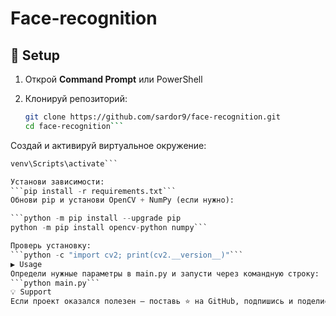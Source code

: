# Face-recognition

## 🚀 Setup

1. Открой **Command Prompt** или PowerShell  
2. Клонируй репозиторий:

   ```bash
   git clone https://github.com/sardor9/face-recognition.git
   cd face-recognition```
   
Создай и активируй виртуальное окружение:
```python -m venv venv
venv\Scripts\activate```

Установи зависимости:
```pip install -r requirements.txt```
Обнови pip и установи OpenCV + NumPy (если нужно):

```python -m pip install --upgrade pip
python -m pip install opencv-python numpy```

Проверь установку:
```python -c "import cv2; print(cv2.__version__)"```
▶️ Usage
Определи нужные параметры в main.py и запусти через командную строку:
```python main.py```
💡 Support
Если проект оказался полезен — поставь ⭐️ на GitHub, подпишись и поделись 🙏
